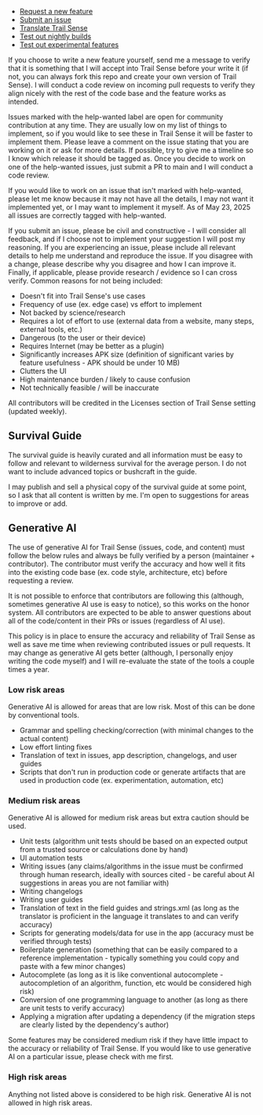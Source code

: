 - [Request a new feature](https://github.com/kylecorry31/Trail-Sense/issues/2590)
- [Submit an issue](https://github.com/kylecorry31/Trail-Sense/issues)
- [Translate Trail Sense](https://github.com/kylecorry31/Trail-Sense/issues/213)
- [Test out nightly builds](https://github.com/kylecorry31/Trail-Sense/discussions/1940)
- [Test out experimental features](https://github.com/kylecorry31/Trail-Sense/discussions/2099)

If you choose to write a new feature yourself, send me a message to verify that it is something that I will accept into Trail Sense before your write it (if not, you can always fork this repo and create your own version of Trail Sense). I will conduct a code review on incoming pull requests to verify they align nicely with the rest of the code base and the feature works as intended.

Issues marked with the help-wanted label are open for community contribution at any time. They are usually low on my list of things to implement, so if you would like to see these in Trail Sense it will be faster to implement them. Please leave a comment on the issue stating that you are working on it or ask for more details. If possible, try to give me a timeline so I know which release it should be tagged as. Once you decide to work on one of the help-wanted issues, just submit a PR to main and I will conduct a code review.

If you would like to work on an issue that isn't marked with help-wanted, please let me know because it may not have all the details, I may not want it implemented yet, or I may want to implement it myself. As of May 23, 2025 all issues are correctly tagged with help-wanted.

If you submit an issue, please be civil and constructive - I will consider all feedback, and if I choose not to implement your suggestion I will post my reasoning. If you are experiencing an issue, please include all relevant details to help me understand and reproduce the issue. If you disagree with a change, please describe why you disagree and how I can improve it. Finally, if applicable, please provide research / evidence so I can cross verify. Common reasons for not being included:

- Doesn't fit into Trail Sense's use cases
- Frequency of use (ex. edge case) vs effort to implement 
- Not backed by science/research
- Requires a lot of effort to use (external data from a website, many steps, external tools, etc.)
- Dangerous (to the user or their device)
- Requires Internet (may be better as a plugin)
- Significantly increases APK size (definition of significant varies by feature usefulness - APK should be under 10 MB)
- Clutters the UI
- High maintenance burden / likely to cause confusion
- Not technically feasible / will be inaccurate

All contributors will be credited in the Licenses section of Trail Sense setting (updated weekly).

## Survival Guide
The survival guide is heavily curated and all information must be easy to follow and relevant to wilderness survival for the average person. I do not want to include advanced topics or bushcraft in the guide.

I may publish and sell a physical copy of the survival guide at some point, so I ask that all content is written by me. I'm open to suggestions for areas to improve or add.

## Generative AI
The use of generative AI for Trail Sense (issues, code, and content) must follow the below rules and always be fully verified by a person (maintainer + contributor). The contributor must verify the accuracy and how well it fits into the existing code base (ex. code style, architecture, etc) before requesting a review.

It is not possible to enforce that contributors are following this (although, sometimes generative AI use is easy to notice), so this works on the honor system. All contributors are expected to be able to answer questions about all of the code/content in their PRs or issues (regardless of AI use).

This policy is in place to ensure the accuracy and reliability of Trail Sense as well as save me time when reviewing contributed issues or pull requests. It may change as generative AI gets better (although, I personally enjoy writing the code myself) and I will re-evaluate the state of the tools a couple times a year.

### Low risk areas
Generative AI is allowed for areas that are low risk. Most of this can be done by conventional tools.

- Grammar and spelling checking/correction (with minimal changes to the actual content)
- Low effort linting fixes
- Translation of text in issues, app description, changelogs, and user guides
- Scripts that don't run in production code or generate artifacts that are used in production code (ex. experimentation, automation, etc)

### Medium risk areas
Generative AI is allowed for medium risk areas but extra caution should be used.

- Unit tests (algorithm unit tests should be based on an expected output from a trusted source or calculations done by hand)
- UI automation tests
- Writing issues (any claims/algorithms in the issue must be confirmed through human research, ideally with sources cited - be careful about AI suggestions in areas you are not familiar with)
- Writing changelogs
- Writing user guides
- Translation of text in the field guides and strings.xml (as long as the translator is proficient in the language it translates to and can verify accuracy)
- Scripts for generating models/data for use in the app (accuracy must be verified through tests)
- Boilerplate generation (something that can be easily compared to a reference implementation - typically something you could copy and paste with a few minor changes)
- Autocomplete (as long as it is like conventional autocomplete - autocompletion of an algorithm, function, etc would be considered high risk)
- Conversion of one programming language to another (as long as there are unit tests to verify accuracy)
- Applying a migration after updating a dependency (if the migration steps are clearly listed by the dependency's author)

Some features may be considered medium risk if they have little impact to the accuracy or reliability of Trail Sense. If you would like to use generative AI on a particular issue, please check with me first.

### High risk areas
Anything not listed above is considered to be high risk. Generative AI is not allowed in high risk areas.
